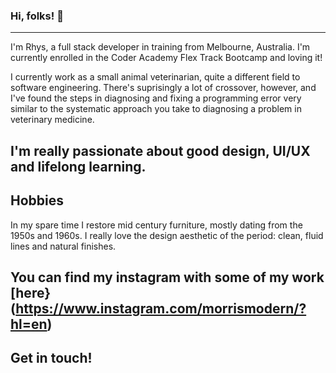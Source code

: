 ### Hi, folks! 👋
---
I'm Rhys, a full stack developer in training from Melbourne, Australia. I'm currently enrolled in the Coder Academy Flex Track Bootcamp and loving it!

I currently work as a small animal veterinarian, quite a different field to software engineering. There's suprisingly a lot of crossover, however, and I've found the steps in diagnosing and fixing a programming error very similar to the systematic approach you take to diagnosing a problem in veterinary medicine. 

I'm really passionate about good design, UI/UX and lifelong learning. 
---
## Hobbies
In my spare time I restore mid century furniture, mostly dating from the 1950s and 1960s. I really love the design aesthetic of the period: clean, fluid lines and natural finishes.

You can find my instagram with some of my work [here}(https://www.instagram.com/morrismodern/?hl=en)
---
## Get in touch!

<!--
**Rhys-Morris/Rhys-Morris** is a ✨ _special_ ✨ repository because its `README.md` (this file) appears on your GitHub profile.

Here are some ideas to get you started:

- 🔭 I’m currently working on ...
- 🌱 I’m currently learning ...
- 👯 I’m looking to collaborate on ...
- 🤔 I’m looking for help with ...
- 💬 Ask me about ...
- 📫 How to reach me: ...
- 😄 Pronouns: ...
- ⚡ Fun fact: ...
-->

